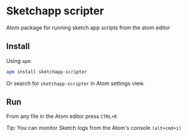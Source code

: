 # Sketchapp scripter

Atom package for running sketch app scripts from the atom editor

## Install

Using `apm`:

```sh
apm install sketchapp-scripter
```

Or search for `sketchapp-scripter` in Atom settings view.

## Run
From any file in the Atom editor press ```CTRL+R```

Tip: You can monitor Sketch logs from the Atom's console ```(alt+cmd+i)```
